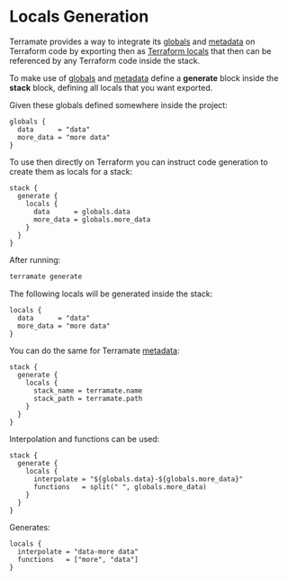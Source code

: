 # Locals Generation

Terramate provides a way to integrate its [globals](globals.md) and
[metadata](metadata.md) on Terraform code by exporting then as
[Terraform locals](https://www.terraform.io/language/values/locals) that
then can be referenced by any Terraform code inside the stack.

To make use of [globals](globals.md) and [metadata](metadata.md) define
a **generate** block inside the **stack** block, defining all locals
that you want exported.

Given these globals defined somewhere inside the project:

```hcl
globals {
  data      = "data"
  more_data = "more data"
}
```

To use then directly on Terraform you can instruct code generation
to create them as locals for a stack:

```hcl
stack {
  generate {
    locals {
      data      = globals.data
      more_data = globals.more_data
    }
  }
}
```

After running:

```sh
terramate generate
```

The following locals will be generated inside the stack:

```hcl
locals {
  data      = "data"
  more_data = "more data"
}
```

You can do the same for Terramate [metadata](metadata.md):

```hcl
stack {
  generate {
    locals {
      stack_name = terramate.name
      stack_path = terramate.path
    }
  }
}
```

Interpolation and functions can be used:

```hcl
stack {
  generate {
    locals {
      interpolate = "${globals.data}-${globals.more_data}"
      functions   = split(" ", globals.more_data)
    }
  }
}
```

Generates:

```hcl
locals {
  interpolate = "data-more data"
  functions   = ["more", "data"]
}
```
